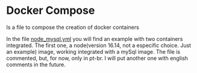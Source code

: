 # Docker Compose

Is a file to compose the creation of docker containers

In the file [node_mysql.yml](https://github.com/RDeola/Code-Examples/blob/main/Docker/docker-compose/node_mysql.yml) you will find an example with two containers integrated.
The first one, a node(version 16.14, not a especific choice. Just an example) image, working integrated with a mySql image.
The file is commented, but, for now, only in pt-br. I will put another one with english comments in the future.
